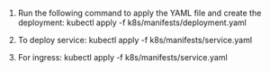 1. Run the following command to apply the YAML file and create the deployment:
   kubectl apply -f k8s/manifests/deployment.yaml 
2. To deploy service: 
   kubectl apply -f k8s/manifests/service.yaml 

3. For ingress: 
   kubectl apply -f k8s/manifests/service.yaml 
   